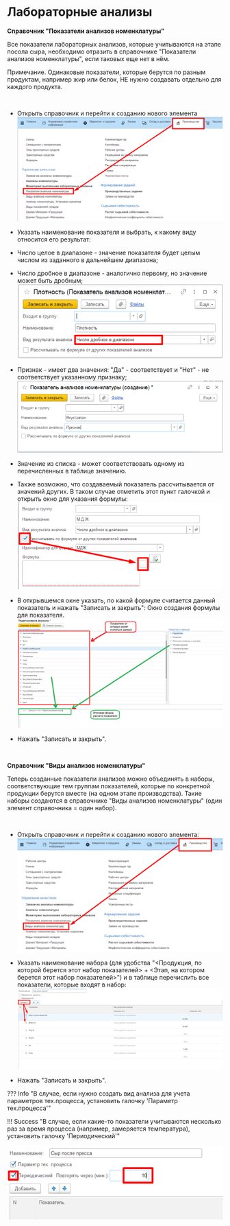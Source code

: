 **Лабораторные анализы**
========================

**Справочник "Показатели анализов номенклатуры"**

Все показатели лабораторных анализов, которые учитываются на этапе
посола сыра, необходимо отразить в справочнике "Показатели анализов
номенклатуры", если таковых еще нет в нём.

Примечание. Одинаковые показатели, которые берутся по разным продуктам,
например жир или белок, НЕ нужно создавать отдельно для каждого
продукта.

 

-   Открыть справочник и перейти к созданию нового элемента
     ![](LabAnalysis.assets/drex_laboratornye_analizy_3_custom.png)
    
-   Указать наименование показателя и выбрать, к какому виду относится
    его результат:
-   Число целое в диапазоне - значение показателя будет целым числом из
    заданного в дальнейшем диапазона;
-   Число дробное в диапазоне - аналогично первому, но значение может
    быть дробным;
    ![](LabAnalysis.assets/drex_laboratornye_analizy_3_custom_2.png)
    
-   Признак - имеет два значения: "Да" - соответствует и "Нет" - не
    соответствует указанному признаку;
    ![](LabAnalysis.assets/drex_laboratornye_analizy_3_custom_3.png)
    
-   Значение из списка - может соответствовать одному из перечисленных в
    таблице значению.
    
-   Также возможно, что создаваемый показатель рассчитывается от
    значений других. В таком случае отметить этот пункт галочкой и
    открыть окно для указания формулы:
    ![](LabAnalysis.assets/drex_laboratornye_analizy_3_custom_4.png)
    
-   В открывшемся окне указать, по какой формуле считается данный
    показатель и нажать "Записать и закрыть":
    Окно создания формулы для показателя.
    ![](LabAnalysis.assets/drex_laboratornye_analizy_3_custom_5.png)
    
-   Нажать "Записать и закрыть".

 

**Справочник "Виды анализов номенклатуры"**

Теперь созданные показатели анализов можно объединять в наборы,
соответствующие тем группам показателей, которые по конкретной продукции
берутся вместе (на одном этапе производства). Такие наборы создаются в
справочнике "Виды анализов номенклатуры" (один элемент справочника =
один набор).

 

-   Открыть справочник и перейти к созданию нового элемента:
    ![](LabAnalysis.assets/drex_laboratornye_analizy_3_custom_6.png)
    
-   Указать наименование набора (для удобства "\<Продукция, по которой
    берется этот набор показателей\> + \<Этап, на котором берется этот
    набор показателей\>") и в таблице перечислить все показатели,
    которые входят в набор:
    ![](LabAnalysis.assets/drex_laboratornye_analizy_3_custom_7.png)
    
-   Нажать "Записать и закрыть".

??? Info "В случае, если нужно создать вид анализа для учета параметров тех.процесса, установить галочку 'Параметр тех.процесса'"

!!! Success "В случае, если какие-то показатели учитываются несколько раз за время процесса (например, замеряется температура), установить галочку 'Периодический'"

![image-20200803142901068](LabAnalysis.assets/image-20200803142901068.png)
